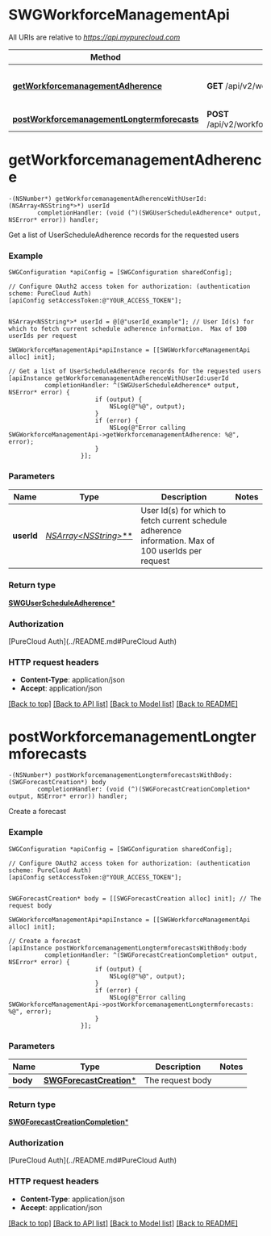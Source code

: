 # SWGWorkforceManagementApi

All URIs are relative to *https://api.mypurecloud.com*

Method | HTTP request | Description
------------- | ------------- | -------------
[**getWorkforcemanagementAdherence**](SWGWorkforceManagementApi.md#getworkforcemanagementadherence) | **GET** /api/v2/workforcemanagement/adherence | Get a list of UserScheduleAdherence records for the requested users
[**postWorkforcemanagementLongtermforecasts**](SWGWorkforceManagementApi.md#postworkforcemanagementlongtermforecasts) | **POST** /api/v2/workforcemanagement/longtermforecasts | Create a forecast


# **getWorkforcemanagementAdherence**
```objc
-(NSNumber*) getWorkforcemanagementAdherenceWithUserId: (NSArray<NSString*>*) userId
        completionHandler: (void (^)(SWGUserScheduleAdherence* output, NSError* error)) handler;
```

Get a list of UserScheduleAdherence records for the requested users



### Example 
```objc
SWGConfiguration *apiConfig = [SWGConfiguration sharedConfig];

// Configure OAuth2 access token for authorization: (authentication scheme: PureCloud Auth)
[apiConfig setAccessToken:@"YOUR_ACCESS_TOKEN"];


NSArray<NSString*>* userId = @[@"userId_example"]; // User Id(s) for which to fetch current schedule adherence information.  Max of 100 userIds per request

SWGWorkforceManagementApi*apiInstance = [[SWGWorkforceManagementApi alloc] init];

// Get a list of UserScheduleAdherence records for the requested users
[apiInstance getWorkforcemanagementAdherenceWithUserId:userId
          completionHandler: ^(SWGUserScheduleAdherence* output, NSError* error) {
                        if (output) {
                            NSLog(@"%@", output);
                        }
                        if (error) {
                            NSLog(@"Error calling SWGWorkforceManagementApi->getWorkforcemanagementAdherence: %@", error);
                        }
                    }];
```

### Parameters

Name | Type | Description  | Notes
------------- | ------------- | ------------- | -------------
 **userId** | [**NSArray&lt;NSString*&gt;***](NSString*.md)| User Id(s) for which to fetch current schedule adherence information.  Max of 100 userIds per request | 

### Return type

[**SWGUserScheduleAdherence***](SWGUserScheduleAdherence.md)

### Authorization

[PureCloud Auth](../README.md#PureCloud Auth)

### HTTP request headers

 - **Content-Type**: application/json
 - **Accept**: application/json

[[Back to top]](#) [[Back to API list]](../README.md#documentation-for-api-endpoints) [[Back to Model list]](../README.md#documentation-for-models) [[Back to README]](../README.md)

# **postWorkforcemanagementLongtermforecasts**
```objc
-(NSNumber*) postWorkforcemanagementLongtermforecastsWithBody: (SWGForecastCreation*) body
        completionHandler: (void (^)(SWGForecastCreationCompletion* output, NSError* error)) handler;
```

Create a forecast



### Example 
```objc
SWGConfiguration *apiConfig = [SWGConfiguration sharedConfig];

// Configure OAuth2 access token for authorization: (authentication scheme: PureCloud Auth)
[apiConfig setAccessToken:@"YOUR_ACCESS_TOKEN"];


SWGForecastCreation* body = [[SWGForecastCreation alloc] init]; // The request body

SWGWorkforceManagementApi*apiInstance = [[SWGWorkforceManagementApi alloc] init];

// Create a forecast
[apiInstance postWorkforcemanagementLongtermforecastsWithBody:body
          completionHandler: ^(SWGForecastCreationCompletion* output, NSError* error) {
                        if (output) {
                            NSLog(@"%@", output);
                        }
                        if (error) {
                            NSLog(@"Error calling SWGWorkforceManagementApi->postWorkforcemanagementLongtermforecasts: %@", error);
                        }
                    }];
```

### Parameters

Name | Type | Description  | Notes
------------- | ------------- | ------------- | -------------
 **body** | [**SWGForecastCreation***](SWGForecastCreation*.md)| The request body | 

### Return type

[**SWGForecastCreationCompletion***](SWGForecastCreationCompletion.md)

### Authorization

[PureCloud Auth](../README.md#PureCloud Auth)

### HTTP request headers

 - **Content-Type**: application/json
 - **Accept**: application/json

[[Back to top]](#) [[Back to API list]](../README.md#documentation-for-api-endpoints) [[Back to Model list]](../README.md#documentation-for-models) [[Back to README]](../README.md)

